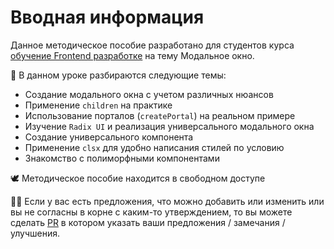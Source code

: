 # Вводная информация

Данное методическое пособие разработано для студентов курса
[обучение Frontend разработке](https://it-incubator.io/education/front-end) на тему Модальное окно.

🎯 В данном уроке разбираются следующие темы:

- Создание модального окна с учетом различных нюансов
- Применение `children` на практике
- Использование порталов (`createPortal`) на реальном примере
- Изучение `Radix UI` и реализация универсального модального окна
- Создание универсального компонента
- Применение `clsx` для удобно написания стилей по условию
- Знакомство с полиморфными компонентами

🕊️ Методическое пособие находится в свободном доступе

🧑‍🏫 Если у вас есть предложения, что можно добавить или изменить или вы не согласны в корне с каким-то утверждением, то 
вы можете сделать [PR](https://github.com/it-incubator/modal-radix/pulls?q=sort%3Aupdated-desc+is%3Apr+is%3Aopen) 
в котором указать ваши предложения / замечания / улучшения.
